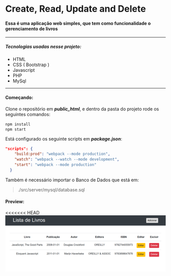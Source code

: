 # Create, Read, Update and Delete  

#### Essa é uma aplicação web simples, que tem como funcionalidade o gerenciamento de livros


***

##### Tecnologias usadas nesse projeto: 
	
* HTML
* CSS ( Bootstrap )
* Javascript
* PHP
* MySql

***

#### Começando:

Clone o repositório em **_public_html_**, e dentro da pasta do projeto rode os seguintes comandos:

```SHELL
npm install
npm start
``` 

Está configurado os seguinte scripts em **_package.json_**:

```json
"scripts": {
    "build:prod": "webpack --mode production",
    "watch": "webpack --watch --mode development",
    "start": "webpack --mode production"
  }
```

Também é necessário importar o Banco de Dados que está em:
> ./src/server/mysql/database.sql

#### Preview: 

<<<<<<< HEAD
![alt text](preview.png 'Interface')


